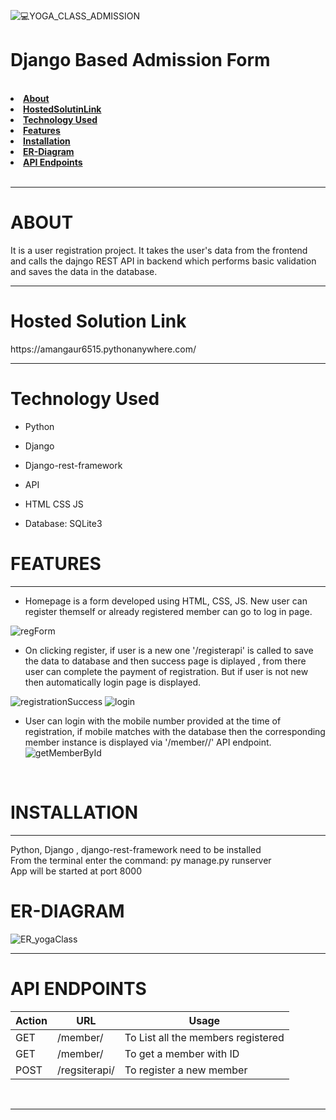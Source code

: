 ![💻YOGA_CLASS_ADMISSION](https://user-images.githubusercontent.com/94188124/207295322-ef4a2622-abd3-475f-8961-16a04f1ff7aa.png)
<h1> Django Based Admission Form </h1><br>
<b> 
<li><a href="#about"> About</a> </li>

 <li><a href="#hosted-solution-link">HostedSolutinLink</a> </li>
 
<li><a href="#technology-used">Technology Used</a></li>
<li><a href="#features">Features</a></li>
<li><a href="#installation">Installation</a></li>
<li><a href="#-er-diagram">ER-Diagram</a></li>
<li><a href="#-api-endpoints">API Endpoints</a></li> </b>
<br>
<hr>
<h1>ABOUT</h1>
It is a user registration project. It takes the user's data from the frontend and calls the dajngo REST API in backend which performs basic validation and saves the data in the database.
<br> 
<hr> 
<h1>Hosted Solution Link</h1>
https://amangaur6515.pythonanywhere.com/
<br>
<hr>
<h1>Technology Used</h1>

* Python 
 
* Django 
* Django-rest-framework
* API
* HTML  CSS  JS
* Database: SQLite3

<h1>FEATURES</h1> 
<hr>

* Homepage is a form developed using HTML, CSS, JS. New user can register themself or already registered member can go to log in page.<br>

 ![regForm](https://user-images.githubusercontent.com/94188124/207298030-4b61ba8b-a6e6-4d8f-baea-4e51be282a2a.jpg) <br>
 
 * On clicking register, if user is a new one '/registerapi' is called to save the data to database and then success page is diplayed , from there user can complete the payment of registration. But if user is not new then automatically login page is displayed. <br>
 
![registrationSuccess](https://user-images.githubusercontent.com/94188124/207299591-b24a6717-c8a3-4ffa-8032-583164ae48dc.jpg)
![login](https://user-images.githubusercontent.com/94188124/207299610-86854564-2b66-48e2-8185-70a0d3c7001e.jpg)
<br> 
* User can login with the mobile number provided at the time of registration, if mobile matches with the database then the corresponding member instance is displayed via '/member/<id>/' API endpoint. <br>
  ![getMemberById](https://user-images.githubusercontent.com/94188124/207300711-e2f8b4bf-1eeb-4123-86bc-37785bb81049.jpg)
<br>

  <h1>INSTALLATION</h1> 
    <hr>
    Python, Django , django-rest-framework need to be installed <br>
    From the terminal enter the command: py manage.py runserver <br>
    App will be started at port 8000 
  
  <h1> ER-DIAGRAM</h1>
  
![ER_yogaClass](https://user-images.githubusercontent.com/94188124/207302217-fe2306dd-df35-4433-86b1-9ef5b8596578.jpg)
<br>
<hr>

  <h1> API ENDPOINTS</h1>
  
Action       |        URL          | Usage                                  |
------------ | ------------------- | -------------------------------------|
GET           |      /member/         | To List all the members registered| 
GET           |    /member/<id>       | To get a member with ID |
POST         |   /regsiterapi/        | To register a new member |

<br> 
<hr>


